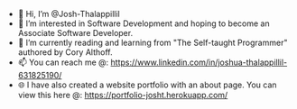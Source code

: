 - 👋 Hi, I’m @Josh-Thalappillil
- 👀 I’m interested in Software Development and hoping to become an Associate Software Developer.
- 🌱 I’m currently reading and learning from "The Self-taught Programmer" authored by Cory Althoff.
- 📫 You can reach me @: https://www.linkedin.com/in/joshua-thalappillil-631825190/
- 🌐 I have also created a website portfolio with an about page. You can view this here @: https://portfolio-josht.herokuapp.com/ 

<!---
Josh-Thalappillil/Josh-Thalappillil is a ✨ special ✨ repository because its `README.md` (this file) appears on your GitHub profile.
You can click the Preview link to take a look at your changes.
--->
